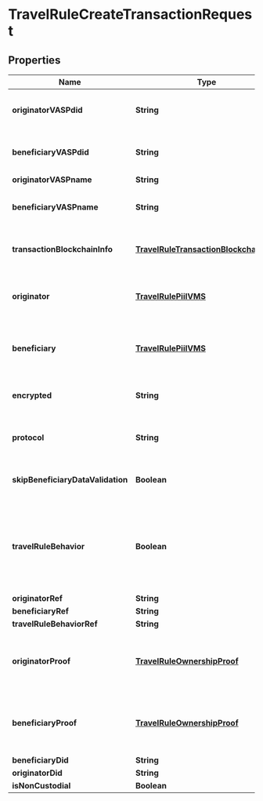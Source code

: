 

# TravelRuleCreateTransactionRequest


## Properties

| Name | Type | Description | Notes |
|------------ | ------------- | ------------- | -------------|
|**originatorVASPdid** | **String** | The VASP ID of the transaction originator |  [optional] |
|**beneficiaryVASPdid** | **String** | The VASP ID of the transaction beneficiary |  [optional] |
|**originatorVASPname** | **String** |  |  [optional] |
|**beneficiaryVASPname** | **String** | The name of the VASP acting as the beneficiary |  [optional] |
|**transactionBlockchainInfo** | [**TravelRuleTransactionBlockchainInfo**](TravelRuleTransactionBlockchainInfo.md) | Information about the blockchain transaction |  [optional] |
|**originator** | [**TravelRulePiiIVMS**](TravelRulePiiIVMS.md) | Information about the originator of the transaction |  |
|**beneficiary** | [**TravelRulePiiIVMS**](TravelRulePiiIVMS.md) | Information about the beneficiary of the transaction |  |
|**encrypted** | **String** | Encrypted data related to the transaction |  [optional] |
|**protocol** | **String** | The protocol used to perform the travel rule |  [optional] |
|**skipBeneficiaryDataValidation** | **Boolean** | Whether to skip validation of beneficiary data |  [optional] |
|**travelRuleBehavior** | **Boolean** | Whether to check if the transaction is a TRAVEL_RULE in the beneficiary VASP&#39;s jurisdiction |  [optional] |
|**originatorRef** | **String** |  |  [optional] |
|**beneficiaryRef** | **String** |  |  [optional] |
|**travelRuleBehaviorRef** | **String** |  |  [optional] |
|**originatorProof** | [**TravelRuleOwnershipProof**](TravelRuleOwnershipProof.md) | Ownership proof related to the originator of the transaction |  [optional] |
|**beneficiaryProof** | [**TravelRuleOwnershipProof**](TravelRuleOwnershipProof.md) | Ownership proof related to the beneficiary of the transaction |  [optional] |
|**beneficiaryDid** | **String** |  |  [optional] |
|**originatorDid** | **String** |  |  [optional] |
|**isNonCustodial** | **Boolean** |  |  [optional] |



